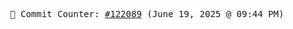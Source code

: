 <p align="center">
    <samp>
        📮 Commit Counter: <a href="https://github.com/Javascript-void0/Javascript-void0/commits/main">#122089</a> (June 19, 2025 @ 09:44 PM)
    </samp>
</p>